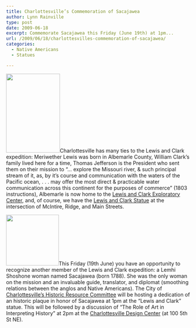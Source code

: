 ```yaml
---
title: Charlottesville’s Commemoration of Sacajawea
author: Lynn Rainville
type: post
date: 2009-06-18
excerpt: Commemorate Sacajawea this Friday (June 19th) at 1pm...
url: /2009/06/18/charlottesvilles-commemoration-of-sacajawea/
categories:
  - Native Americans
  - Statues

---
```

[<img class="alignnone size-medium wp-image-279" title="lewisclark_postcard" src="http://www.locohistory.org/blog/albemarle/wp-content/uploads/2009/06/lewisclark_postcard.jpg" alt="" width="147" height="216" />][1]Charlottesville has many ties to the Lewis and Clark expedition: Meriwether Lewis was born in Albemarle County, William Clark&#8217;s family lived here for a time, Thomas Jefferson is the President who sent them on their mission to &#8220;&#8230; explore the Missouri river, & such principal stream of it, as, by it&#8217;s course and communication with the waters of the Pacific ocean, . . . may offer the most direct & practicable water communication across this continent for the purposes of commerce&#8221; (1803 instructions), Albemarle is now home to the [Lewis and Clark Exploratory Center][2], and, of course, we have the [Lewis and Clark Statue][3] at the intersection of McIntire, Ridge, and Main Streets.

[<img class="alignnone size-medium wp-image-277" title="sacajaweacoin2" src="http://www.locohistory.org/blog/albemarle/wp-content/uploads/2009/06/sacajaweacoin2.jpg" alt="" width="144" height="139" />][4]This Friday (19th June) you have an opportunity to recognize another member of the Lewis and Clark expedition: a Lemhi Shoshone woman named Sacajawea (born 1788). She was the only woman on the mission and an invaluable guide, translator, and diplomat (smoothing relations between the anglos and Native Americans). The City of [Charlottesville&#8217;s Historic Resource Committee][5] will be hosting a dedication of an historic plaque in honor of Sacajawea at 1pm at the &#8220;Lewis and Clark&#8221; statue. This will be followed by a discussion of &#8220;The Role of Art in Interpreting History&#8221; at 2pm at the [Charlottesville Design Center][6] (at 100 5th St NE).

 [1]: http://www.locohistory.org/blog/albemarle/wp-content/uploads/2009/06/lewisclark_postcard.jpg
 [2]: http://www.lewisandclarkeast.org
 [3]: http://www.locohistory.org/blog/albemarle/2007/02/16/sacagawea-clark-lewis/
 [4]: http://www.locohistory.org/blog/albemarle/wp-content/uploads/2009/06/sacajaweacoin2.jpg
 [5]: http://www.charlottesville.org/historicresources/
 [6]: http://www.cvilledesign.org
